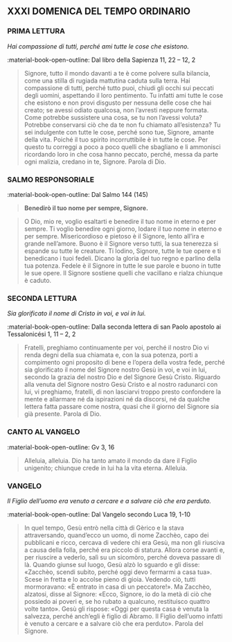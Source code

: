 ## XXXI DOMENICA DEL TEMPO ORDINARIO
> 
### PRIMA LETTURA
*Hai compassione di tutti, perché ami tutte le cose che esistono.*

:material-book-open-outline: Dal libro della Sapienza
11, 22 – 12, 2

> Signore, tutto il mondo davanti a te è come polvere sulla bilancia, come una stilla di rugiada mattutina caduta sulla terra. Hai compassione di tutti, perché tutto puoi, chiudi gli occhi sui peccati degli uomini, aspettando il loro pentimento. Tu infatti ami tutte le cose che esistono e non provi disgusto per nessuna delle cose che hai creato; se avessi odiato qualcosa, non l’avresti neppure formata. Come potrebbe sussistere una cosa, se tu non l’avessi voluta? Potrebbe conservarsi ciò che da te non fu chiamato all’esistenza? Tu sei indulgente con tutte le cose, perché sono tue, Signore, amante della vita. Poiché il tuo spirito incorruttibile è in tutte le cose. Per questo tu correggi a poco a poco quelli che sbagliano e li ammonisci ricordando loro in che cosa hanno peccato, perché, messa da parte ogni malizia, credano in te, Signore. Parola di Dio.
> 
### SALMO RESPONSORIALE
:material-book-open-outline: Dal Salmo 144 (145)

>**Benedirò il tuo nome per sempre, Signore.**

> O Dio, mio re, voglio esaltarti
> e benedire il tuo nome in eterno e per sempre.
> Ti voglio benedire ogni giorno,
> lodare il tuo nome in eterno e per sempre.
> Misericordioso e pietoso è il Signore,
> lento all’ira e grande nell’amore.
> Buono è il Signore verso tutti,
> la sua tenerezza si espande su tutte le creature.
> Ti lodino, Signore, tutte le tue opere
> e ti benedicano i tuoi fedeli.
> Dicano la gloria del tuo regno
> e parlino della tua potenza.
> Fedele è il Signore in tutte le sue parole
> e buono in tutte le sue opere.
> Il Signore sostiene quelli che vacillano
> e rialza chiunque è caduto.
> 
### SECONDA LETTURA
*Sia glorificato il nome di Cristo in voi, e voi in lui.*

:material-book-open-outline: Dalla seconda lettera di san Paolo apostolo ai Tessalonicési
1, 11 – 2, 2

> Fratelli, preghiamo continuamente per voi, perché il nostro Dio vi renda degni della sua chiamata e, con la sua potenza, porti a compimento ogni proposito di bene e l’opera della vostra fede, perché sia glorificato il nome del Signore nostro Gesù in voi, e voi in lui, secondo la grazia del nostro Dio e del Signore Gesù Cristo. Riguardo alla venuta del Signore nostro Gesù Cristo e al nostro radunarci con lui, vi preghiamo, fratelli, di non lasciarvi troppo presto confondere la mente e allarmare né da ispirazioni né da discorsi, né da qualche lettera fatta passare come nostra, quasi che il giorno del Signore sia già presente. Parola di Dio.
> 
### CANTO AL VANGELO
:material-book-open-outline: Gv 3, 16

> Alleluia, alleluia.
> Dio ha tanto amato il mondo da dare il Figlio unigenito;
> chiunque crede in lui ha la vita eterna.
> Alleluia.
> 
### VANGELO
*Il Figlio dell’uomo era venuto a cercare e a salvare ciò che era perduto.*

:material-book-open-outline: Dal Vangelo secondo Luca
19, 1-10

> In quel tempo, Gesù entrò nella città di Gèrico e la stava attraversando, quand’ecco un uomo, di nome Zacchèo, capo dei pubblicani e ricco, cercava di vedere chi era Gesù, ma non gli riusciva a causa della folla, perché era piccolo di statura. Allora corse avanti e, per riuscire a vederlo, salì su un sicomòro, perché doveva passare di là. Quando giunse sul luogo, Gesù alzò lo sguardo e gli disse: «Zacchèo, scendi subito, perché oggi devo fermarmi a casa tua». Scese in fretta e lo accolse pieno di gioia. Vedendo ciò, tutti mormoravano: «È entrato in casa di un peccatore!». Ma Zacchèo, alzatosi, disse al Signore: «Ecco, Signore, io do la metà di ciò che possiedo ai poveri e, se ho rubato a qualcuno, restituisco quattro volte tanto». Gesù gli rispose: «Oggi per questa casa è venuta la salvezza, perché anch’egli è figlio di Abramo. Il Figlio dell’uomo infatti è venuto a cercare e a salvare ciò che era perduto». Parola del Signore.